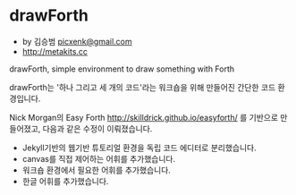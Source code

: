 # drawForth

- by 김승범 picxenk@gmail.com
- http://metakits.cc

drawForth, simple environment to draw something with Forth

drawForth는 '하나 그리고 세 개의 코드'라는 워크숍을 위해 만들어진 간단한 코드 환경입니다.

Nick Morgan의 Easy Forth http://skilldrick.github.io/easyforth/ 를 기반으로 만들어졌고, 다음과 같은 수정이 이뤄졌습니다.
- Jekyll기반의 웹기반 튜토리얼 환경을 독립 코드 에디터로 분리했습니다.
- canvas를 직접 제어하는 어휘를 추가했습니다.
- 워크숍 환경에서 필요한 어휘를 추가했습니다.
- 한글 어휘를 추가했습니다.
